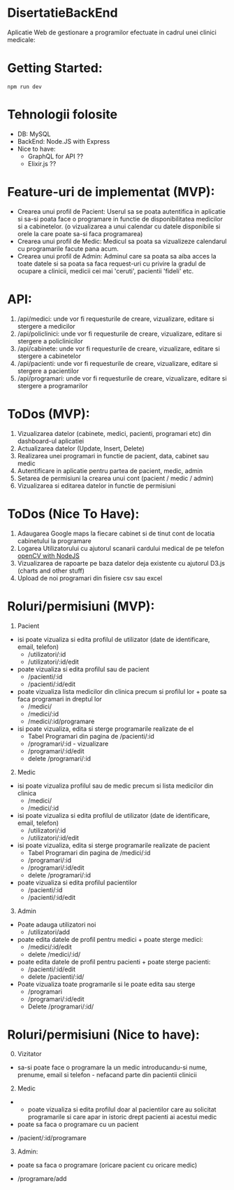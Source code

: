 # DisertatieBackEnd

Aplicatie Web de gestionare a programilor efectuate in cadrul unei clinici medicale:

# Getting Started:
`npm run dev`

# Tehnologii folosite
  - DB: MySQL
  - BackEnd: Node.JS with Express
  - Nice to have: 
    - GraphQL for API ??
    - Elixir.js ??
    
# Feature-uri de implementat (MVP):
  - Crearea unui profil de Pacient: Userul sa se poata autentifica in aplicatie si sa-si poata face o programare in functie de disponibilitatea medicilor si a cabinetelor. (o vizualizarea a unui calendar cu datele disponibile si orele la care poate sa-si faca programarea)
  - Crearea unui profil de Medic: Medicul sa poata sa vizualizeze calendarul cu programarile facute pana acum.
  - Crearea unui profil de Admin: Adminul care sa poata sa aiba acces la toate datele si sa poata sa faca request-uri cu privire la gradul de ocupare a clinicii, medicii cei mai 'ceruti', pacientii 'fideli' etc.

# API:
1. /api/medici: unde vor fi requesturile de creare, vizualizare, editare si stergere a medicilor
2. /api/policlinici: unde vor fi requesturile de creare, vizualizare, editare si stergere a policlinicilor
3. /api/cabinete: unde vor fi requesturile de creare, vizualizare, editare si stergere a cabinetelor
4. /api/pacienti: unde vor fi requesturile de creare, vizualizare, editare si stergere a pacientilor
5. /api/programari: unde vor fi requesturile de creare, vizualizare, editare si stergere a programarilor

# ToDos (MVP):
1. Vizualizarea datelor (cabinete, medici, pacienti, programari etc) din dashboard-ul aplicatiei
2. Actualizarea datelor (Update, Insert, Delete)
3. Realizarea unei programari in functie de pacient, data, cabinet sau medic
4. Autentificare in aplicatie pentru partea de pacient, medic, admin
5. Setarea de permisiuni la crearea unui cont (pacient / medic / admin)
6. Vizualizarea si editarea datelor in functie de permisiuni

# ToDos (Nice To Have):
1. Adaugarea Google maps la fiecare cabinet si de tinut cont de locatia cabinetului la programare
2. Logarea Utilizatorului cu ajutorul scanarii cardului medical de pe telefon [openCV with NodeJS](https://www.npmjs.com/package/opencv4nodejs)
3. Vizualizarea de rapoarte pe baza datelor deja existente cu ajutorul D3.js (charts and other stuff) 
4. Upload de noi programari din fisiere csv sau excel


# Roluri/permisiuni (MVP):
1. Pacient
  - isi poate vizualiza si edita profilul de utilizator (date de identificare, email, telefon)
      - /utilizatori/:id
      - /utilizatori/:id/edit
  - poate vizualiza si edita profilul sau de pacient
      - /pacienti/:id
      - /pacienti/:id/edit
  - poate vizualiza lista medicilor din clinica precum si profilul lor + poate sa faca programari in dreptul lor
      - /medici/
      - /medici/:id
      - /medici/:id/programare
  - isi poate vizualiza, edita si sterge programarile realizate de el
      - Tabel Programari din pagina de /pacienti/:id
      - /programari/:id - vizualizare
      - /programari/:id/edit
      - delete /programari/:id

2. Medic
  - isi poate vizualiza profilul sau de medic precum si lista medicilor din clinica
      - /medici/
      - /medici/:id
  - isi poate vizualiza si edita profilul de utilizator (date de identificare, email, telefon)
      - /utilizatori/:id
      - /utilizatori/:id/edit
  - isi poate vizualiza, edita si sterge programarile realizate de pacient
      - Tabel Programari din pagina de /medici/:id
      - /programari/:id
      - /programari/:id/edit
      - delete /programari/:id
  - poate vizualiza si edita profilul pacientilor
      - /pacienti/:id
      - /pacienti/:id/edit

3. Admin
  - Poate adauga utilizatori noi
    - /utilizatori/add
  - poate edita datele de profil pentru medici + poate sterge medici:
    - /medici/:id/edit
    - delete /medici/:id/
  - poate edita datele de profil pentru pacienti + poate sterge pacienti:
    - /pacienti/:id/edit
    - delete /pacienti/:id/
  - Poate vizualiza toate programarile si le poate edita sau sterge
    - /programari
    - /programari/:id/edit
    - Delete /programari/:id/

# Roluri/permisiuni (Nice to have):
0. Vizitator
 + sa-si poate face o programare la un medic introducandu-si nume, prenume, email si telefon - nefacand parte din pacientii clinicii
2. Medic
  + - poate vizualiza si edita profilul doar al pacientilor care au solicitat programarile si care apar in istoric drept pacienti ai acestui medic
  + poate sa faca o programare cu un pacient
  - /pacient/:id/programare
3. Admin:
  + poate sa faca o programare (oricare pacient cu oricare medic)
  - /programare/add